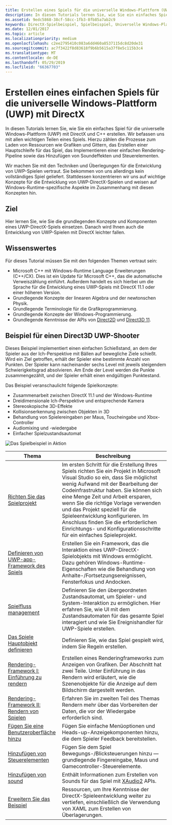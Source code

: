 ```yaml
---
title: Erstellen eines Spiels für die universelle Windows-Plattform (UWP) mit DirectX
description: In diesen Tutorials lernen Sie, wie Sie ein einfaches Spiel für die universelle Windows-Plattform (UWP) mit DirectX und C++ erstellen.
ms.assetid: 9edc5868-38cf-58cc-1fb3-8fb85a7ab2c9
keywords: DirectX-Spielbeispiel, Spielbeispiel, Universelle Windows-Plattform (UWP), Direct3D 11-Spiel
ms.date: 12/01/2017
ms.topic: article
ms.localizationpriority: medium
ms.openlocfilehash: c2ee2795410c083a6dd460a8537115dc8d20de31
ms.sourcegitcommit: ac7f3422f8d83618f9b6b5615a37f8e5c115b3c4
ms.translationtype: MT
ms.contentlocale: de-DE
ms.lasthandoff: 05/29/2019
ms.locfileid: "66367703"
---
```

# <a name="create-a-simple-universal-windows-platform-uwp-game-with-directx"></a>Erstellen eines einfachen Spiels für die universelle Windows-Plattform (UWP) mit DirectX

In diesen Tutorials lernen Sie, wie Sie ein einfaches Spiel für die universelle Windows-Plattform (UWP) mit DirectX und C++ erstellen. Wir befassen uns mit allen wichtigen Teilen eines Spiels. Hierzu zählen die Prozesse zum Laden von Ressourcen wie Grafiken und Gittern, das Erstellen einer Hauptschleife für das Spiel, das Implementieren einer einfachen Rendering-Pipeline sowie das Hinzufügen von Soundeffekten und Steuerelementen.

Wir machen Sie mit den Techniken und Überlegungen für die Entwicklung von UWP-Spielen vertraut. Sie bekommen von uns allerdings kein vollständiges Spiel geliefert. Stattdessen konzentrieren wir uns auf wichtige Konzepte für die Entwicklung von UWP-DirectX-Spielen und weisen auf Windows-Runtime-spezifische Aspekte im Zusammenhang mit diesen Konzepten hin.

## <a name="objective"></a>Ziel

Hier lernen Sie, wie Sie die grundlegenden Konzepte und Komponenten eines UWP-DirectX-Spiels einsetzen. Danach wird Ihnen auch die Entwicklung von UWP-Spielen mit DirectX leichter fallen.

## <a name="what-you-need-to-know-before-starting"></a>Wissenswertes


Für dieses Tutorial müssen Sie mit den folgenden Themen vertraut sein:

-   Microsoft C++ mit Windows-Runtime Language Erweiterungen (C++/CX). Dies ist ein Update für Microsoft C++, das die automatische Verweiszählung einführt. Außerdem handelt es sich hierbei um die Sprache für die Entwicklung eines UWP-Spiels mit DirectX 11.1 oder einer höheren Version.
-   Grundlegende Konzepte der linearen Algebra und der newtonschen Physik.
-   Grundlegende Terminologie für die Grafikprogrammierung.
-   Grundlegende Konzepte der Windows-Programmierung.
-   Grundlegende Kenntnisse der APIs von [Direct2D](https://docs.microsoft.com/windows/desktop/Direct2D/direct2d-portal) und [Direct3D 11](https://docs.microsoft.com/windows/desktop/direct3d11/how-to-use-direct3d-11).

##  <a name="direct3d-uwp-shooting-game-sample"></a>Beispiel für einen Direct3D UWP-Shooter


Dieses Beispiel implementiert einen einfachen Schießstand, an dem der Spieler aus der Ich-Perspektive mit Bällen auf bewegliche Ziele schießt. Wird ein Ziel getroffen, erhält der Spieler eine bestimmte Anzahl von Punkten. Der Spieler kann nacheinander sechs Level mit jeweils steigendem Schwierigkeitsgrad absolvieren. Am Ende der Level werden die Punkte zusammengezählt, und der Spieler erhält einen endgültigen Punktestand.

Das Beispiel veranschaulicht folgende Spielkonzepte:

-   Zusammenarbeit zwischen DirectX 11.1 und der Windows-Runtime
-   Dreidimensionale Ich-Perspektive und entsprechende Kamera
-   Stereoskopische 3D-Effekte
-   Kollisionserkennung zwischen Objekten in 3D
-   Behandlung von Spielereingaben per Maus, Toucheingabe und Xbox-Controller
-   Audiomixing und -wiedergabe
-   Einfacher Spielzustandsautomat

![Das Spielbeispiel in Aktion](images/simple-dx-game-overview.png)

| Thema | Beschreibung |
|-------|-------------|
|[Richten Sie das Spielprojekt](tutorial--setting-up-the-games-infrastructure.md) | Im ersten Schritt für die Erstellung Ihres Spiels richten Sie ein Projekt in Microsoft Visual Studio so ein, dass Sie möglichst wenig Aufwand mit der Bearbeitung der Codeinfrastruktur haben. Sie können sich eine Menge Zeit und Arbeit ersparen, wenn Sie die richtige Vorlage verwenden und das Projekt speziell für die Spieleentwicklung konfigurieren. Im Anschluss finden Sie die erforderlichen Einrichtungs- und Konfigurationsschritte für ein einfaches Spieleprojekt. |
| [Definieren von UWP-app-Framework des Spiels](tutorial--building-the-games-uwp-app-framework.md) | Erstellen Sie ein Framework, das die Interaktion eines UWP-DirectX-Spielobjekts mit Windows ermöglicht. Dazu gehören Windows-Runtime-Eigenschaften wie die Behandlung von Anhalte-/Fortsetzungsereignissen, Fensterfokus und Andocken.  |
| [Spielfluss management](tutorial-game-flow-management.md) | Definieren Sie den übergeordneten Zustandsautomat, um Spieler- und System-Interaktion zu ermöglichen. Hier erfahren Sie, wie UI mit dem Zustandsautomaten für das gesamte Spiel interagiert und wie Sie Ereignishandler für UWP-Spiele erstellen. |
| [Das Spiele Hauptobjekt definieren](tutorial--defining-the-main-game-loop.md) | Definieren Sie, wie das Spiel gespielt wird, indem Sie Regeln erstellen. |
| [Rendering-Framework I: Einführung zu rendern](tutorial--assembling-the-rendering-pipeline.md) | Erstellen eines Renderingframeworks zum Anzeigen von Grafiken. Der Abschnitt hat zwei Teile. Unter Einführung in das Rendern wird erläutert, wie die Szenenobjekte für die Anzeige auf dem Bildschirm dargestellt werden. |
| [Rendering-Framework II: Rendern von Spielen](tutorial-game-rendering.md) | Erfahren Sie im zweiten Teil des Themas Rendern mehr über das Vorbereiten der Daten, die vor der Wiedergabe erforderlich sind. |
| [Fügen Sie eine Benutzeroberfläche hinzu](tutorial--adding-a-user-interface.md) | Fügen Sie einfache Menüoptionen und Heads-up-Anzeigekomponenten hinzu, die dem Spieler Feedback bereitstellen. |
| [Hinzufügen von Steuerelementen](tutorial--adding-controls.md) | Fügen Sie dem Spiel Bewegungs-/Blicksteuerungen hinzu &mdash; grundlegende Fingereingabe, Maus und Gamecontroller-Steuerelemente. |
| [Hinzufügen von sound](tutorial--adding-sound.md) | Enthält Informationen zum Erstellen von Sounds für das Spiel mit [XAudio2](https://docs.microsoft.com/windows/desktop/xaudio2/xaudio2-introduction) APIs. |
| [Erweitern Sie das Beispiel](tutorial-resources.md) | Ressourcen, um Ihre Kenntnisse der DirectX-Spieleentwicklung weiter zu vertiefen, einschließlich die Verwendung von XAML zum Erstellen von Überlagerungen. |